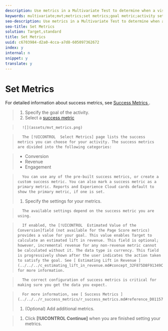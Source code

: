 ```yaml
---
description: Use metrics in a Multivariate Test to determine when a visit is successful.
keywords: multivariate;mvt;metrics;set metrics;goal metric;activity settings;success metric;conversion;revenue;engagement
seo-description: Use metrics in a Multivariate Test to determine when a visit is successful.
seo-title: Set Metrics
solution: Target,standard
title: Set Metrics
uuid: c6703984-d2a0-4cca-a7d8-605097362672
index: y
internal: n
snippet: y
translate: y
---
```


# Set Metrics

For detailed information about success metrics, see [ Success Metrics ](../../../r_success_metrics/r_success_metrics.md#reference_D011575C85DA48E989A244593D9B9924). 

>1. Specify the goal of the activity.
>1. Select a [ success metric ](../../../r_success_metrics/r_success_metrics.md#reference_D011575C85DA48E989A244593D9B9924)

>       ![](assets/mvt_metrics.png) 

>       The [!UICONTROL  Select Metrics] page lists the success metrics you can choose for your activity. The success metrics are divided into the following categories: 

>    
>    * Conversion
>    * Revenue
>    * Engagement


>       You can use any of the pre-built success metrics, or create a custom success metric. You can also mark a success metric as a primary metric. Reports and Experience Cloud cards default to show the primary metric, if one is set. 
>1. Specify the settings for your metrics.

>       The available settings depend on the success metric you are using. 

>       If enabled, the [!UICONTROL  Estimated Value of the Conversion]field (not available for the Page Score metrics) provides a value for your goal. This value enables Target to calculate an estimated lift in revenue. This field is optional; however, incremental revenue for any non-revenue metric cannot be calculated without it. The data type is currency. This field is progressively shown after the user indicates the action taken to satisfy the goal. See [ Estimating Lift in Revenue ](../../../c_estimating_lift_in_revenue.md#concept_32F875D8F91349CE86AF391F65BEAEEE) for more information. 

>       The correct configuration of success metrics is critical for making sure you get the data you expect. 

>       For more information, see [ Success Metrics ](../../../r_success_metrics/r_success_metrics.md#reference_D011575C85DA48E989A244593D9B9924) 
>1. (Optional) Add additional metrics.

>1. Click **[!UICONTROL  Continue]** when you are finished setting your metrics.

